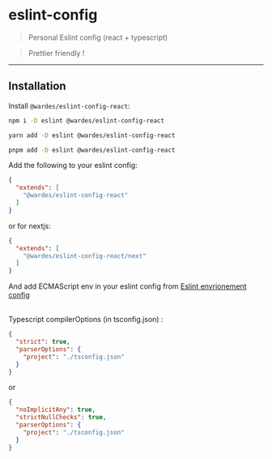 # eslint-config

> Personal Eslint config (react + typescript)

> Prettier friendly !


---
## Installation

Install `@wardes/eslint-config-react`:
``` bash
npm i -D eslint @wardes/eslint-config-react
```

``` bash
yarn add -D eslint @wardes/eslint-config-react
```

``` bash
pnpm add -D eslint @wardes/eslint-config-react
```

Add the following to your eslint config:

```json
{
  "extends": [
    "@wardes/eslint-config-react"
  ]
}
```
or for nextjs:

```json
{
  "extends": [
    "@wardes/eslint-config-react/next"
  ]
}
```
And add ECMAScript env in your eslint config from [Eslint envrionement config](https://eslint.org/docs/latest/use/configure/language-options#specifying-environments)

<br>
Typescript compilerOptions (in tsconfig.json) :

```json
{
  "strict": true,
  "parserOptions": {
    "project": "./tsconfig.json"
  }
}
```
or
```json
{
  "noImplicitAny": true,
  "strictNullChecks": true,
  "parserOptions": {
    "project": "./tsconfig.json"
  }
}
```